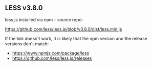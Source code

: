 ## LESS v3.8.0

less.js installed via npm - source repo:

https://github.com/less/less.js/blob/v3.8.0/dist/less.min.js

If the link doesn't work, it is likely that the npm version and the release versions don't match:

- https://www.npmjs.com/package/less
- https://github.com/less/less.js/releases
